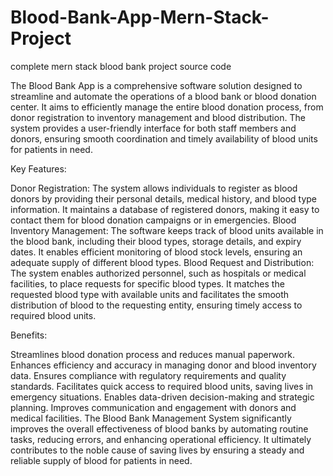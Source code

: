 # Blood-Bank-App-Mern-Stack-Project
complete mern stack blood bank project source code

The Blood Bank App is a comprehensive software solution designed to streamline and automate the operations of a blood bank or blood donation center. It aims to efficiently manage the entire blood donation process, from donor registration to inventory management and blood distribution. The system provides a user-friendly interface for both staff members and donors, ensuring smooth coordination and timely availability of blood units for patients in need.

Key Features:

Donor Registration: The system allows individuals to register as blood donors by providing their personal details, medical history, and blood type information. It maintains a database of registered donors, making it easy to contact them for blood donation campaigns or in emergencies.
Blood Inventory Management: The software keeps track of blood units available in the blood bank, including their blood types, storage details, and expiry dates. It enables efficient monitoring of blood stock levels, ensuring an adequate supply of different blood types.
Blood Request and Distribution: The system enables authorized personnel, such as hospitals or medical facilities, to place requests for specific blood types. It matches the requested blood type with available units and facilitates the smooth distribution of blood to the requesting entity, ensuring timely access to required blood units.

Benefits:

Streamlines blood donation process and reduces manual paperwork.
Enhances efficiency and accuracy in managing donor and blood inventory data.
Ensures compliance with regulatory requirements and quality standards.
Facilitates quick access to required blood units, saving lives in emergency situations.
Enables data-driven decision-making and strategic planning.
Improves communication and engagement with donors and medical facilities.
The Blood Bank Management System significantly improves the overall effectiveness of blood banks by automating routine tasks, reducing errors, and enhancing operational efficiency. It ultimately contributes to the noble cause of saving lives by ensuring a steady and reliable supply of blood for patients in need.

